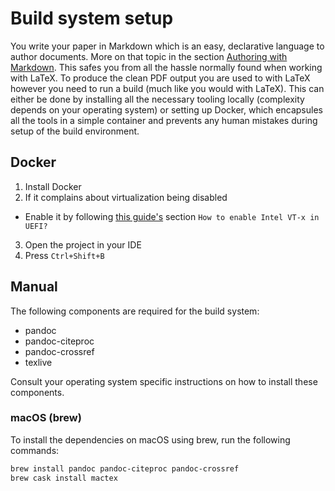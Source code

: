 # Build system setup

You write your paper in Markdown which is an easy, declarative language to author documents. More on that topic in the section [Authoring with Markdown](authoring/markdown). This safes you from all the hassle normally found when working with LaTeX. To produce the clean PDF output you are used to with LaTeX however you need to run a build (much like  you would with LaTeX). This can either be done by installing all the necessary tooling locally (complexity depends on your operating system) or setting up Docker, which encapsules all the tools in a simple container and prevents any human mistakes during setup of the build environment.

## Docker

1. Install Docker
2. If it complains about virtualization being disabled
  - Enable it by following [this guide's](https://outline.com/HHnuyt) section `How to enable Intel VT-x in UEFI?`
3. Open the project in your IDE
4. Press `Ctrl+Shift+B`

## Manual

The following components are required for the build system:

- pandoc
- pandoc-citeproc
- pandoc-crossref
- texlive

Consult your operating system specific instructions on how to install these components.

### macOS (brew)

To install the dependencies on macOS using brew, run the following commands:

```bash
brew install pandoc pandoc-citeproc pandoc-crossref
brew cask install mactex
```
